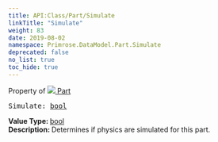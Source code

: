 ```yaml
---
title: API:Class/Part/Simulate
linkTitle: "Simulate"
weight: 83
date: 2019-08-02
namespace: Primrose.DataModel.Part.Simulate
deprecated: false
no_list: true
toc_hide: true
---
```

Property of <a href="/docs/api-reference/Class/Part"><img src="/icons/silk/brick.png"/>&nbsp;Part</a>
<pre class="method-declaration">
Simulate: <a class="type" href="/docs/api-reference/System/Primitives#boolean">bool</a></pre>
<b>Value Type: </b>
<a class="type" href="/docs/api-reference/System/Primitives#boolean">bool</a>
<br/>
<b>Description: </b>
Determines if physics are simulated for this part.

